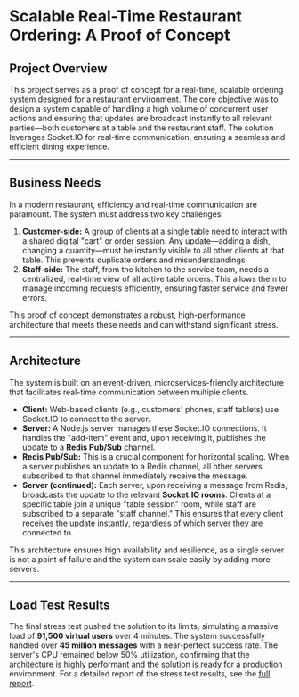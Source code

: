 # Scalable Real-Time Restaurant Ordering: A Proof of Concept

## Project Overview

This project serves as a proof of concept for a real-time, scalable ordering system designed for a restaurant environment. The core objective was to design a system capable of handling a high volume of concurrent user actions and ensuring that updates are broadcast instantly to all relevant parties—both customers at a table and the restaurant staff. The solution leverages Socket.IO for real-time communication, ensuring a seamless and efficient dining experience.

---

## Business Needs

In a modern restaurant, efficiency and real-time communication are paramount. The system must address two key challenges:

1.  **Customer-side:** A group of clients at a single table need to interact with a shared digital "cart" or order session. Any update—adding a dish, changing a quantity—must be instantly visible to all other clients at that table. This prevents duplicate orders and misunderstandings.
2.  **Staff-side:** The staff, from the kitchen to the service team, needs a centralized, real-time view of all active table orders. This allows them to manage incoming requests efficiently, ensuring faster service and fewer errors.

This proof of concept demonstrates a robust, high-performance architecture that meets these needs and can withstand significant stress.

---

## Architecture

The system is built on an event-driven, microservices-friendly architecture that facilitates real-time communication between multiple clients.

- **Client:** Web-based clients (e.g., customers' phones, staff tablets) use Socket.IO to connect to the server.
- **Server:** A Node.js server manages these Socket.IO connections. It handles the "add-item" event and, upon receiving it, publishes the update to a **Redis Pub/Sub** channel.
- **Redis Pub/Sub:** This is a crucial component for horizontal scaling. When a server publishes an update to a Redis channel, all other servers subscribed to that channel immediately receive the message.
- **Server (continued):** Each server, upon receiving a message from Redis, broadcasts the update to the relevant **Socket.IO rooms**. Clients at a specific table join a unique "table session" room, while staff are subscribed to a separate "staff channel." This ensures that every client receives the update instantly, regardless of which server they are connected to.

This architecture ensures high availability and resilience, as a single server is not a point of failure and the system can scale easily by adding more servers.

---

## Load Test Results

The final stress test pushed the solution to its limits, simulating a massive load of **91,500 virtual users** over 4 minutes. The system successfully handled over **45 million messages** with a near-perfect success rate. The server's CPU remained below 50% utilization, confirming that the architecture is highly performant and the solution is ready for a production environment. For a detailed report of the stress test results, see the [full report](report.md).
